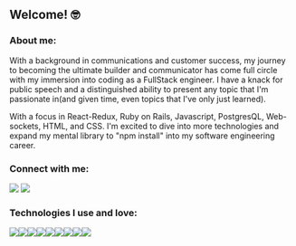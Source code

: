 ## Welcome! 🤓

### About me: 

With a background in communications and customer success, my journey to becoming the ultimate builder and communicator has come full circle with my immersion into coding as a FullStack engineer. I have a knack for public speech and a distinguished ability to present any topic that I'm passionate in(and given time, even topics that I've only just learned).

With a focus in React-Redux, Ruby on Rails, Javascript, PostgresQL, Web-sockets, HTML, and CSS. I'm excited to dive into more technologies and expand my mental library to "npm install" into my software engineering career.

### Connect with me:

<a href="https://www.linkedin.com/in/jhilesyoung/" width="32px" target="_blank"> <img src="https://img.icons8.com/clouds/100/000000/linkedin.png"/></a> <a href="https://angel.co/u/jhilesyoung-gmail-com" width="32px" target="_blank"> <img src="https://img.icons8.com/clouds/100/000000/angel-with-sword.png"/></a>

### Technologies I use and love:

<img src="https://img.icons8.com/dusk/64/000000/react.png"/><img src="https://img.icons8.com/dusk/64/000000/ruby-programming-language.png"/><img src="https://img.icons8.com/dusk/64/000000/webpack.png"/><img src="https://img.icons8.com/dusk/64/000000/salesforce.png"/><img src="https://img.icons8.com/dusk/64/000000/javascript.png"/><img src="https://img.icons8.com/dusk/64/000000/html-5.png"/><img src="https://img.icons8.com/dusk/64/000000/css3.png"/><img src="https://img.icons8.com/dusk/64/000000/babel.png"/><img src="https://img.icons8.com/dusk/64/000000/visual-studio-code-2019.png"/>



<!--
**jhilesyoung/jhilesyoung** is a ✨ _special_ ✨ repository because its `README.md` (this file) appears on your GitHub profile.

Here are some ideas to get you started:

- 🔭 I’m currently working on ...
- 🌱 I’m currently learning ...
- 👯 I’m looking to collaborate on ...
- 🤔 I’m looking for help with ...
- 💬 Ask me about ...
- 📫 How to reach me: ...
- 😄 Pronouns: ...
- ⚡ Fun fact: ...
-->
